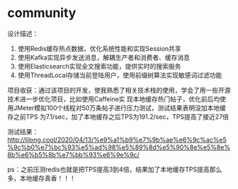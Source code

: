# community

设计描述：
1. 使用Redis缓存热点数据，优化系统性能和实现Session共享
2. 使用Kafka实现异步发送消息，解耦生产者和消费者、缓存消息
3. 使用Elasticsearch实现全文搜索功能，提供实时的搜索服务
4. 使用ThreadLocal存储当前登陆用户，使用前缀树算法实现敏感词过滤功能

项目收获：通过该项目的开发，使我熟悉了相关技术栈的使用，学会了用⼀些开源技术进⼀步优化项目，⽐如使用Caffeine实
现本地缓存热⻔帖子，优化前后均使用JMeter模拟100个线程对50万条帖子进行压力测试，测试结果表明没加本地缓存之前TPS
为7.1/sec，加了本地缓存之后TPS为191.2/sec，TPS提高了接近27倍

测试结果：
http://lilong.cool/2020/04/13/%e9%a1%b9%e7%9b%ae%e6%9c%ac%e5%9c%b0%e7%bc%93%e5%ad%98%e5%89%8d%e5%90%8e%e5%8e%8b%e6%b5%8b%e7%bb%93%e6%9e%9c/

ps：之前压测redis也就是把TPS提高3到4倍，结果加了本地缓存TPS提高那么多，本地缓存真香！！！
